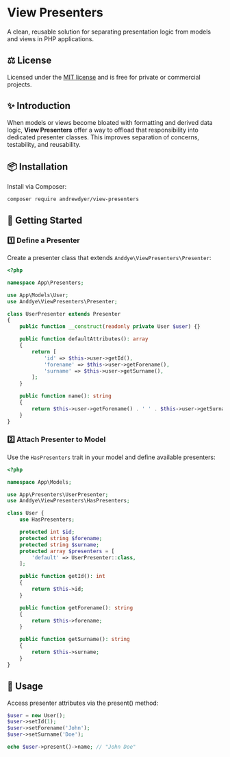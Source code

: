 # View Presenters

A clean, reusable solution for separating presentation logic from models and views in PHP applications.

## ⚖️ License

Licensed under the [MIT license](https://opensource.org/licenses/MIT) and is free for private or commercial projects.

## ✨ Introduction

When models or views become bloated with formatting and derived data logic, **View Presenters** offer a way to offload that responsibility into dedicated presenter classes. This improves separation of concerns, testability, and reusability.

## 📦 Installation

Install via Composer:

```shell
composer require andrewdyer/view-presenters
```

## 🚀 Getting Started

### 1️⃣ Define a Presenter

Create a presenter class that extends `Anddye\ViewPresenters\Presenter`:

```php
<?php

namespace App\Presenters;

use App\Models\User;
use Anddye\ViewPresenters\Presenter;

class UserPresenter extends Presenter
{
    public function __construct(readonly private User $user) {}

    public function defaultAttributes(): array
    {
        return [
            'id' => $this->user->getId(),
            'forename' => $this->user->getForename(),
            'surname' => $this->user->getSurname(),
        ];
    }

    public function name(): string
    {
        return $this->user->getForename() . ' ' . $this->user->getSurname();
    }
}
```

### 2️⃣ Attach Presenter to Model

Use the `HasPresenters` trait in your model and define available presenters:

```php
<?php

namespace App\Models;

use App\Presenters\UserPresenter;
use Anddye\ViewPresenters\HasPresenters;

class User {
    use HasPresenters;

    protected int $id;
    protected string $forename;
    protected string $surname;
    protected array $presenters = [
        'default' => UserPresenter::class,
    ];

    public function getId(): int
    {
        return $this->id;
    }

    public function getForename(): string
    {
        return $this->forename;
    }

    public function getSurname(): string
    {
        return $this->surname;
    }
}
```

## 📖 Usage

Access presenter attributes via the present() method:

```php
$user = new User();
$user->setId(1);
$user->setForename('John');
$user->setSurname('Doe');

echo $user->present()->name; // "John Doe"
```
